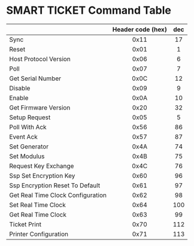 # SMART TICKET Command Table

| |Header code (hex)|dec|
|---|:---:|:---:|
| Sync | 0x11 | 17 |
| Reset | 0x01 | 1 |
| Host Protocol Version | 0x06 | 6 |
| Poll | 0x07 | 7 |
| Get Serial Number | 0x0C | 12 |
| Disable | 0x09 | 9 |
| Enable | 0x0A | 10 |
| Get Firmware Version | 0x20 | 32 |
| Setup Request | 0x05 | 5 |
| Poll With Ack | 0x56 | 86 |
| Event Ack | 0x57 | 87 |
| Set Generator | 0x4A | 74 |
| Set Modulus | 0x4B | 75 |
| Request Key Exchange | 0x4C | 76 |
| Ssp Set Encryption Key | 0x60 | 96 |
| Ssp Encryption Reset To Default | 0x61 | 97 |
| Get Real Time Clock Configuration | 0x62 | 98 |
| Set Real Time Clock | 0x64 | 100 |
| Get Real Time Clock | 0x63 | 99 |
| Ticket Print | 0x70 | 112 |
| Printer Configuration | 0x71 | 113 |
